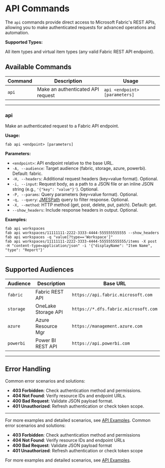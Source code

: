 # API Commands

The `api` commands provide direct access to Microsoft Fabric's REST APIs, allowing you to make authenticated requests for advanced operations and automation.

**Supported Types:**

All item types and virtual item types (any valid Fabric REST API endpoint).

## Available Commands

| Command | Description                       | Usage                        |
|---------|-----------------------------------|------------------------------|
| `api`   | Make an authenticated API request | `api <endpoint> [parameters]`   |

---

### api

Make an authenticated request to a Fabric API endpoint.

**Usage:**

```
fab api <endpoint> [parameters]
```

**Parameters:**

- `<endpoint>`: API endpoint relative to the base URL.
- `-A, --audience`: Target audience (fabric, storage, azure, powerbi). Default: fabric.
- `-H, --headers`: Additional request headers (key=value format). Optional.
- `-i, --input`: Request body, as a path to a JSON file or an inline JSON string (e.g., `'{"key": "value"}'`). Optional.
- `-P, --params`: Query parameters (key=value format). Optional.
- `-q, --query`: [JMESPath](https://jmespath.org) query to filter response. Optional.
- `-X, --method`: HTTP method (get, post, delete, put, patch). Default: get.
- `--show_headers`: Include response headers in output. Optional.

**Examples:**

```
fab api workspaces
fab api workspaces/11111111-2222-3333-4444-555555555555 --show_headers
fab api workspaces -q "value[?type=='Workspace']"
fab api workspaces/11111111-2222-3333-4444-555555555555/items -X post -H "content-type=application/json" -i '{"displayName": "Item Name", "type": "Report"}'
```

---

## Supported Audiences

| Audience   | Description           | Base URL                                   |
|------------|----------------------|--------------------------------------------|
| `fabric`   | Fabric REST API      | `https://api.fabric.microsoft.com`         |
| `storage`  | OneLake Storage API  | `https://*.dfs.fabric.microsoft.com`       |
| `azure`    | Azure Resource Mgr   | `https://management.azure.com`             |
| `powerbi`  | Power BI REST API    | `https://api.powerbi.com`                  |

---

## Error Handling

Common error scenarios and solutions:

- **403 Forbidden**: Check authentication method and permissions.
- **404 Not Found**: Verify resource IDs and endpoint URLs.
- **400 Bad Request**: Validate JSON payload format.
- **401 Unauthorized**: Refresh authentication or check token scope.

---

For more examples and detailed scenarios, see [API Examples](../../examples/api_examples.md).
Common error scenarios and solutions:

- **403 Forbidden**: Check authentication method and permissions
- **404 Not Found**: Verify resource IDs and endpoint URLs
- **400 Bad Request**: Validate JSON payload format
- **401 Unauthorized**: Refresh authentication or check token scope

For more examples and detailed scenarios, see [API Examples](../../examples/api_examples.md).
